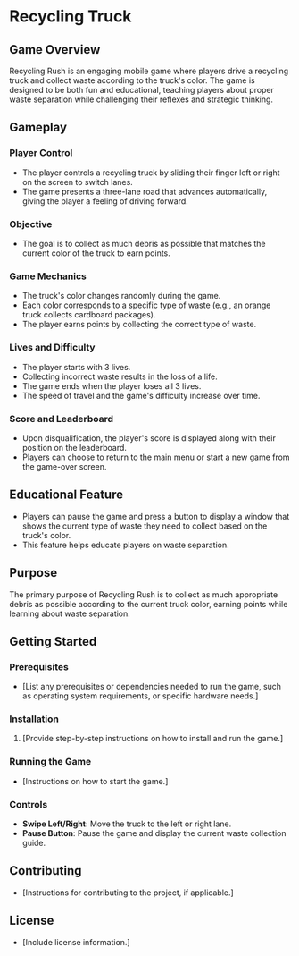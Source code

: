 # Recycling Truck

## Game Overview

Recycling Rush is an engaging mobile game where players drive a recycling truck and collect waste according to the truck's color. The game is designed to be both fun and educational, teaching players about proper waste separation while challenging their reflexes and strategic thinking.

## Gameplay

### Player Control
- The player controls a recycling truck by sliding their finger left or right on the screen to switch lanes.
- The game presents a three-lane road that advances automatically, giving the player a feeling of driving forward.

### Objective
- The goal is to collect as much debris as possible that matches the current color of the truck to earn points.

### Game Mechanics
- The truck's color changes randomly during the game.
- Each color corresponds to a specific type of waste (e.g., an orange truck collects cardboard packages).
- The player earns points by collecting the correct type of waste.

### Lives and Difficulty
- The player starts with 3 lives.
- Collecting incorrect waste results in the loss of a life.
- The game ends when the player loses all 3 lives.
- The speed of travel and the game's difficulty increase over time.

### Score and Leaderboard
- Upon disqualification, the player's score is displayed along with their position on the leaderboard.
- Players can choose to return to the main menu or start a new game from the game-over screen.

## Educational Feature

- Players can pause the game and press a button to display a window that shows the current type of waste they need to collect based on the truck's color.
- This feature helps educate players on waste separation.

## Purpose

The primary purpose of Recycling Rush is to collect as much appropriate debris as possible according to the current truck color, earning points while learning about waste separation.

## Getting Started

### Prerequisites
- [List any prerequisites or dependencies needed to run the game, such as operating system requirements, or specific hardware needs.]

### Installation
1. [Provide step-by-step instructions on how to install and run the game.]

### Running the Game
- [Instructions on how to start the game.]

### Controls
- **Swipe Left/Right**: Move the truck to the left or right lane.
- **Pause Button**: Pause the game and display the current waste collection guide.

## Contributing

- [Instructions for contributing to the project, if applicable.]

## License

- [Include license information.]
